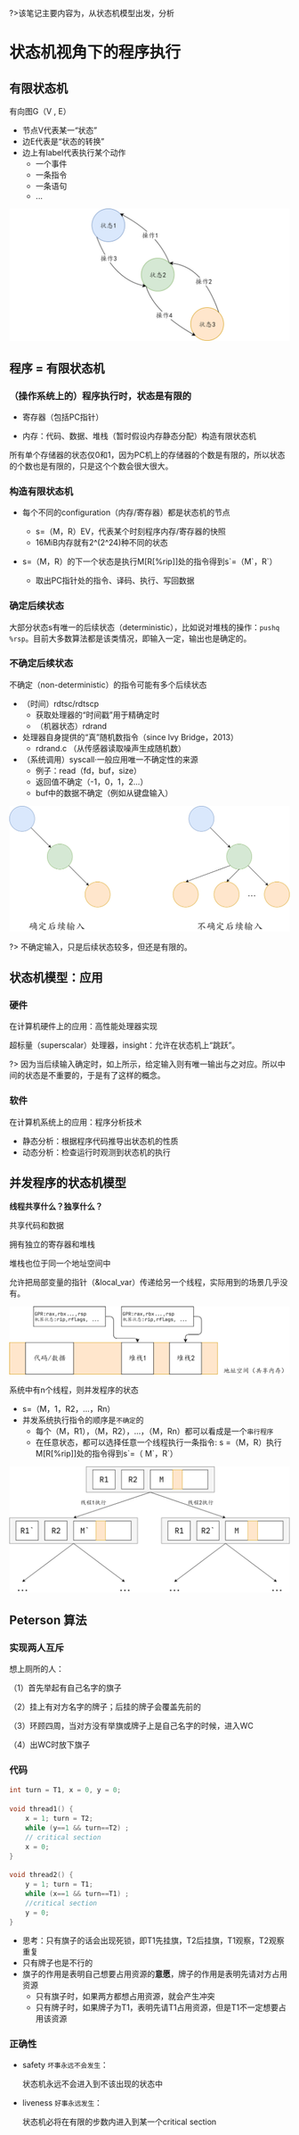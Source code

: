 ?>该笔记主要内容为，从状态机模型出发，分析

# 状态机视角下的程序执行

## 有限状态机

有向图G（V , E）

- 节点V代表某一“状态”
- 边E代表是“状态的转换”
- 边上有label代表执行某个动作
  - 一个事件
  - 一条指令
  - 一条语句
  - ...

![04-01.png](./img/02-01.png)

## 程序 = 有限状态机

### （操作系统上的）程序执行时，状态是有限的

- 寄存器（包括PC指针）

- 内存：代码、数据、堆栈（暂时假设内存静态分配）构造有限状态机

所有单个存储器的状态仅0和1，因为PC机上的存储器的个数是有限的，所以状态的个数也是有限的，只是这个个数会很大很大。

### 构造有限状态机

- 每个不同的configuration（内存/寄存器）都是状态机的节点

	- s=（M，R）EV，代表某个时刻程序内存/寄存器的快照
	- 16MiB内存就有2^(2^24)种不同的状态

- s=（M，R）的下一个状态是执行M[R[%rip]]处的指令得到s\`=（M\`，R`）
  - 取出PC指针处的指令、译码、执行、写回数据

### 确定后续状态

大部分状态s有唯一的后续状态（deterministic），比如说对堆栈的操作：`pushq %rsp`。目前大多数算法都是该类情况，即输入一定，输出也是确定的。

### 不确定后续状态

不确定（non-deterministic）的指令可能有多个后续状态

- （时间）rdtsc/rdtscp
  - 获取处理器的“时间戳”用于精确定时
  - （机器状态）rdrand
- 处理器自身提供的“真”随机数指令（since lvy Bridge，2013）
    - rdrand.c （从传感器读取噪声生成随机数）
- （系统调用）syscall·一般应用唯一不确定性的来源
    - 例子：read（fd，buf，size）
    -  返回值不确定（-1，0，1，2…）
    - buf中的数据不确定（例如从键盘输入）

![04-02.png](./img/02-02.png)

?> 不确定输入，只是后续状态较多，但还是有限的。

## 状态机模型：应用

### 硬件

在计算机硬件上的应用：高性能处理器实现

超标量（superscalar）处理器，insight：允许在状态机上“跳跃”。

?> 因为当后续输入确定时，如上所示，给定输入则有唯一输出与之对应。所以中间的状态是不重要的，于是有了这样的概念。

### 软件

在计算机系统上的应用：程序分析技术

- 静态分析：根据程序代码推导出状态机的性质
- 动态分析：检查运行时观测到状态机的执行

## 并发程序的状态机模型

**线程共享什么？独享什么？**

共享代码和数据

拥有独立的寄存器和堆栈

堆栈也位于同一个地址空间中

允许把局部变量的指针（&local_var）传递给另一个线程，实际用到的场景几乎没有。

![04-03.png](./img/02-03.png)

系统中有n个线程，则并发程序的状态

- s=（M，1，R2，…，Rn）
- 并发系统执行指令的顺序是`不确定`的
  - 每个（M，R1），（M，R2），…，（M，Rn）都可以看成是一个`串行程序`
  - 在任意状态，都可以选择任意一个线程执行一条指令: s =（M，R）执行M[R[%rip]]处的指令得到s\`=（ M\`，R\`）

![04-04.png](./img/02-04.png)

## Peterson 算法 

### 实现两人互斥

想上厕所的人：

（1）首先举起有自己名字的旗子

（2）挂上有对方名字的牌子；后挂的牌子会覆盖先前的

（3）环顾四周，当对方没有举旗或牌子上是自己名字的时候，进入WC

（4）出WC时放下旗子

### 代码

```c
int turn = T1, x = 0, y = 0;

void thread1() {
    x = 1; turn = T2;
    while (y==1 && turn==T2) ;
    // critical section
    x = 0;
}

void thread2() {
    y = 1; turn = T1;
    while (x==1 && turn==T1) ;
    //critical section
    y = 0;
}
```
+ 思考：只有旗子的话会出现死锁，即T1先挂旗，T2后挂旗，T1观察，T2观察重复
+ 只有牌子也是不行的
+ 旗子的作用是表明自己想要占用资源的**意愿**，牌子的作用是表明先请对方占用资源
  + 只有旗子时，如果两方都想占用资源，就会产生冲突
  + 只有牌子时，如果牌子为T1，表明先请T1占用资源，但是T1不一定想要占用该资源

### 正确性

+ safety `坏事永远不会发生`：

  状态机永远不会进入到不该出现的状态中

+ liveness `好事永远发生`：

  状态机必将在有限的步数内进入到某一个critical section